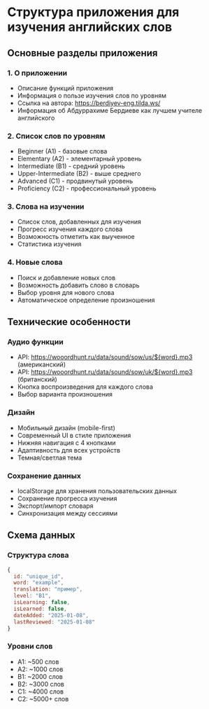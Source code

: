 # Структура приложения для изучения английских слов

## Основные разделы приложения

### 1. О приложении
- Описание функций приложения
- Информация о пользе изучения слов по уровням
- Ссылка на автора: https://berdiyev-eng.tilda.ws/
- Информация об Абдуррахиме Бердиеве как лучшем учителе английского

### 2. Список слов по уровням
- Beginner (A1) - базовые слова
- Elementary (A2) - элементарный уровень
- Intermediate (B1) - средний уровень
- Upper-Intermediate (B2) - выше среднего
- Advanced (C1) - продвинутый уровень
- Proficiency (C2) - профессиональный уровень

### 3. Слова на изучении
- Список слов, добавленных для изучения
- Прогресс изучения каждого слова
- Возможность отметить как выученное
- Статистика изучения

### 4. Новые слова
- Поиск и добавление новых слов
- Возможность добавить слово в словарь
- Выбор уровня для нового слова
- Автоматическое определение произношения

## Технические особенности

### Аудио функции
- API: https://wooordhunt.ru/data/sound/sow/us/${word}.mp3 (американский)
- API: https://wooordhunt.ru/data/sound/sow/uk/${word}.mp3 (британский)
- Кнопка воспроизведения для каждого слова
- Выбор варианта произношения

### Дизайн
- Мобильный дизайн (mobile-first)
- Современный UI в стиле приложения
- Нижняя навигация с 4 кнопками
- Адаптивность для всех устройств
- Темная/светлая тема

### Сохранение данных
- localStorage для хранения пользовательских данных
- Сохранение прогресса изучения
- Экспорт/импорт словаря
- Синхронизация между сессиями

## Схема данных

### Структура слова
```javascript
{
  id: "unique_id",
  word: "example",
  translation: "пример",
  level: "B1",
  isLearning: false,
  isLearned: false,
  dateAdded: "2025-01-08",
  lastReviewed: "2025-01-08"
}
```

### Уровни слов
- A1: ~500 слов
- A2: ~1000 слов  
- B1: ~2000 слов
- B2: ~3000 слов
- C1: ~4000 слов
- C2: ~5000+ слов

